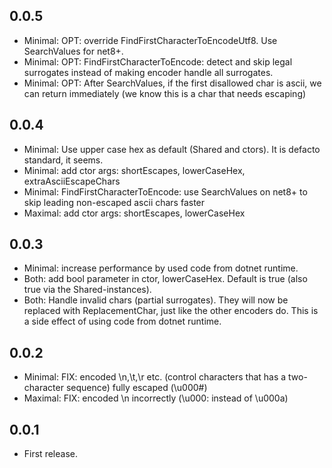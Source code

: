 ## 0.0.5
* Minimal: OPT: override FindFirstCharacterToEncodeUtf8. Use SearchValues for net8+.
* Minimal: OPT: FindFirstCharacterToEncode: detect and skip legal surrogates instead of making encoder handle all surrogates.
* Minimal: OPT: After SearchValues, if the first disallowed char is ascii, we can return immediately (we know this is a char that needs escaping)

## 0.0.4
* Minimal: Use upper case hex as default (Shared and ctors). It is defacto standard, it seems.
* Minimal: add ctor args: shortEscapes, lowerCaseHex, extraAsciiEscapeChars
* Minimal: FindFirstCharacterToEncode: use SearchValues on net8+ to skip leading non-escaped ascii chars faster
* Maximal: add ctor args: shortEscapes, lowerCaseHex

## 0.0.3
* Minimal: increase performance by used code from dotnet runtime.
* Both: add bool parameter in ctor, lowerCaseHex. Default is true (also true via the Shared-instances).
* Both: Handle invalid chars (partial surrogates). They will now be replaced with ReplacementChar, just like the other encoders do. This is a side effect of using code from dotnet runtime.

## 0.0.2
* Minimal: FIX: encoded \n,\t,\r etc. (control characters that has a two-character sequence) fully escaped (\u000#)
* Maximal: FIX: encoded \n incorrectly (\u000: instead of \u000a)

## 0.0.1
* First release.

